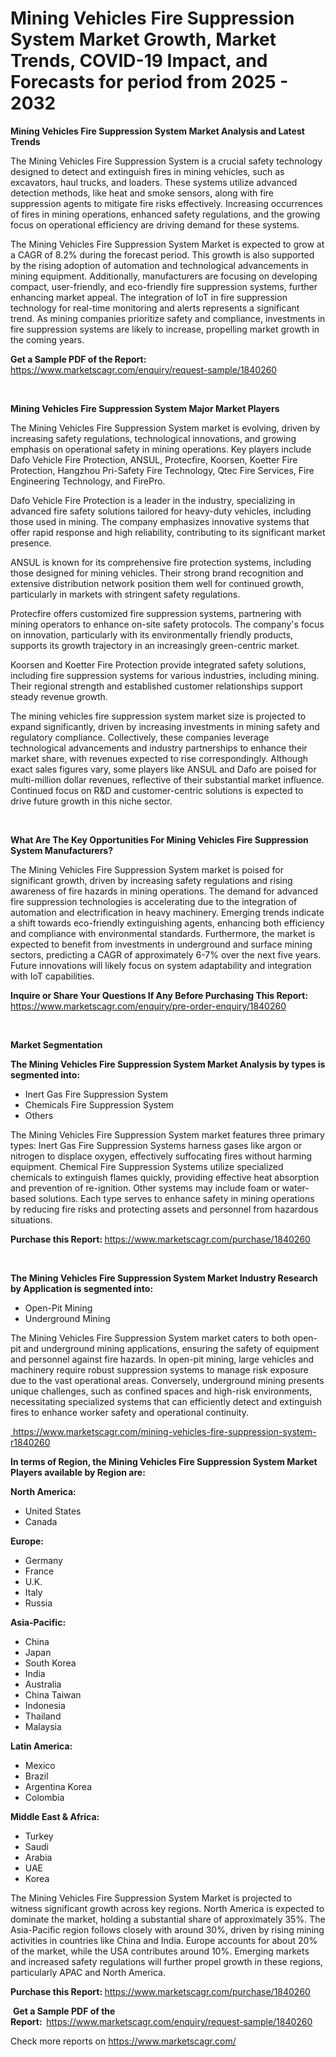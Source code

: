 <p><h1>Mining Vehicles Fire Suppression System Market Growth, Market Trends, COVID-19 Impact, and Forecasts for period from 2025 - 2032</h1></p><p><strong>Mining Vehicles Fire Suppression System Market Analysis and Latest Trends</strong></p>
<p><p>The Mining Vehicles Fire Suppression System is a crucial safety technology designed to detect and extinguish fires in mining vehicles, such as excavators, haul trucks, and loaders. These systems utilize advanced detection methods, like heat and smoke sensors, along with fire suppression agents to mitigate fire risks effectively. Increasing occurrences of fires in mining operations, enhanced safety regulations, and the growing focus on operational efficiency are driving demand for these systems.</p><p>The Mining Vehicles Fire Suppression System Market is expected to grow at a CAGR of 8.2% during the forecast period. This growth is also supported by the rising adoption of automation and technological advancements in mining equipment. Additionally, manufacturers are focusing on developing compact, user-friendly, and eco-friendly fire suppression systems, further enhancing market appeal. The integration of IoT in fire suppression technology for real-time monitoring and alerts represents a significant trend. As mining companies prioritize safety and compliance, investments in fire suppression systems are likely to increase, propelling market growth in the coming years.</p></p>
<p><strong>Get a Sample PDF of the Report:&nbsp;</strong> <a href="https://www.marketscagr.com/enquiry/request-sample/1840260?utm_campaign=2281&utm_medium=2&utm_source=Github&utm_content=ia&utm_term=28022025&utm_id=mining-vehicles-fire-suppression-system">https://www.marketscagr.com/enquiry/request-sample/1840260</a></p>
<p>&nbsp;</p>
<p><strong>Mining Vehicles Fire Suppression System Major Market Players</strong></p>
<p><p>The Mining Vehicles Fire Suppression System market is evolving, driven by increasing safety regulations, technological innovations, and growing emphasis on operational safety in mining operations. Key players include Dafo Vehicle Fire Protection, ANSUL, Protecfire, Koorsen, Koetter Fire Protection, Hangzhou Pri-Safety Fire Technology, Qtec Fire Services, Fire Engineering Technology, and FirePro.</p><p>Dafo Vehicle Fire Protection is a leader in the industry, specializing in advanced fire safety solutions tailored for heavy-duty vehicles, including those used in mining. The company emphasizes innovative systems that offer rapid response and high reliability, contributing to its significant market presence. </p><p>ANSUL is known for its comprehensive fire protection systems, including those designed for mining vehicles. Their strong brand recognition and extensive distribution network position them well for continued growth, particularly in markets with stringent safety regulations. </p><p>Protecfire offers customized fire suppression systems, partnering with mining operators to enhance on-site safety protocols. The company's focus on innovation, particularly with its environmentally friendly products, supports its growth trajectory in an increasingly green-centric market.</p><p>Koorsen and Koetter Fire Protection provide integrated safety solutions, including fire suppression systems for various industries, including mining. Their regional strength and established customer relationships support steady revenue growth.</p><p>The mining vehicles fire suppression system market size is projected to expand significantly, driven by increasing investments in mining safety and regulatory compliance. Collectively, these companies leverage technological advancements and industry partnerships to enhance their market share, with revenues expected to rise correspondingly. Although exact sales figures vary, some players like ANSUL and Dafo are poised for multi-million dollar revenues, reflective of their substantial market influence. Continued focus on R&D and customer-centric solutions is expected to drive future growth in this niche sector.</p></p>
<p>&nbsp;</p>
<p><strong>What Are The Key Opportunities For Mining Vehicles Fire Suppression System Manufacturers?</strong></p>
<p><p>The Mining Vehicles Fire Suppression System market is poised for significant growth, driven by increasing safety regulations and rising awareness of fire hazards in mining operations. The demand for advanced fire suppression technologies is accelerating due to the integration of automation and electrification in heavy machinery. Emerging trends indicate a shift towards eco-friendly extinguishing agents, enhancing both efficiency and compliance with environmental standards. Furthermore, the market is expected to benefit from investments in underground and surface mining sectors, predicting a CAGR of approximately 6-7% over the next five years. Future innovations will likely focus on system adaptability and integration with IoT capabilities.</p></p>
<p><strong>Inquire or Share Your Questions If Any Before Purchasing This Report:</strong> <a href="https://www.marketscagr.com/enquiry/pre-order-enquiry/1840260?utm_campaign=2281&utm_medium=2&utm_source=Github&utm_content=ia&utm_term=28022025&utm_id=mining-vehicles-fire-suppression-system">https://www.marketscagr.com/enquiry/pre-order-enquiry/1840260</a></p>
<p>&nbsp;</p>
<p><strong>Market Segmentation</strong></p>
<p><strong>The Mining Vehicles Fire Suppression System Market Analysis by types is segmented into:</strong></p>
<p><ul><li>Inert Gas Fire Suppression System</li><li>Chemicals Fire Suppression System</li><li>Others</li></ul></p>
<p><p>The Mining Vehicles Fire Suppression System market features three primary types: Inert Gas Fire Suppression Systems harness gases like argon or nitrogen to displace oxygen, effectively suffocating fires without harming equipment. Chemical Fire Suppression Systems utilize specialized chemicals to extinguish flames quickly, providing effective heat absorption and prevention of re-ignition. Other systems may include foam or water-based solutions. Each type serves to enhance safety in mining operations by reducing fire risks and protecting assets and personnel from hazardous situations.</p></p>
<p><strong>Purchase this Report:&nbsp;</strong><a href="https://www.marketscagr.com/purchase/1840260?utm_campaign=2281&utm_medium=2&utm_source=Github&utm_content=ia&utm_term=28022025&utm_id=mining-vehicles-fire-suppression-system">https://www.marketscagr.com/purchase/1840260</a></p>
<p>&nbsp;</p>
<p><strong>The Mining Vehicles Fire Suppression System Market Industry Research by Application is segmented into:</strong></p>
<p><ul><li>Open-Pit Mining</li><li>Underground Mining</li></ul></p>
<p><p>The Mining Vehicles Fire Suppression System market caters to both open-pit and underground mining applications, ensuring the safety of equipment and personnel against fire hazards. In open-pit mining, large vehicles and machinery require robust suppression systems to manage risk exposure due to the vast operational areas. Conversely, underground mining presents unique challenges, such as confined spaces and high-risk environments, necessitating specialized systems that can efficiently detect and extinguish fires to enhance worker safety and operational continuity.</p></p>
<p><a href="https://www.marketscagr.com/mining-vehicles-fire-suppression-system-r1840260?utm_campaign=2281&utm_medium=2&utm_source=Github&utm_content=ia&utm_term=28022025&utm_id=mining-vehicles-fire-suppression-system">&nbsp;https://www.marketscagr.com/mining-vehicles-fire-suppression-system-r1840260</a></p>
<p><strong>In terms of Region, the Mining Vehicles Fire Suppression System Market Players available by Region are:</strong></p>
<p>
    <p> <strong> North America: </strong>
        <ul>
            <li>United States</li>
            <li>Canada</li>
        </ul>
        </p> 
    <p> <strong> Europe: </strong>
        <ul>
            <li>Germany</li>
            <li>France</li>
            <li>U.K.</li>
            <li>Italy</li>
            <li>Russia</li>
        </ul>
        </p> 
    <p> <strong> Asia-Pacific: </strong>
        <ul>
            <li>China</li>
            <li>Japan</li>
            <li>South Korea</li>
            <li>India</li>
            <li>Australia</li>
            <li>China Taiwan</li>
            <li>Indonesia</li>
            <li>Thailand</li>
            <li>Malaysia</li>
        </ul>
        </p> 
    <p> <strong> Latin America: </strong>
        <ul>
            <li>Mexico</li>
            <li>Brazil</li>
            <li>Argentina Korea</li>
            <li>Colombia</li>
        </ul>
        </p> 
    <p> <strong> Middle East & Africa: </strong>
        <ul>
            <li>Turkey</li>
            <li>Saudi</li>
            <li>Arabia</li>
            <li>UAE</li>
            <li>Korea</li>
        </ul>
    </p>
    </p>
<p><p>The Mining Vehicles Fire Suppression System Market is projected to witness significant growth across key regions. North America is expected to dominate the market, holding a substantial share of approximately 35%. The Asia-Pacific region follows closely with around 30%, driven by rising mining activities in countries like China and India. Europe accounts for about 20% of the market, while the USA contributes around 10%. Emerging markets and increased safety regulations will further propel growth in these regions, particularly APAC and North America.</p></p>
<p><strong>Purchase this Report: </strong><a href="https://www.marketscagr.com/purchase/1840260?utm_campaign=2281&utm_medium=2&utm_source=Github&utm_content=ia&utm_term=28022025&utm_id=mining-vehicles-fire-suppression-system">https://www.marketscagr.com/purchase/1840260</a></p>
<p>&nbsp;<strong>Get a Sample PDF of the Report:&nbsp;&nbsp;</strong><a href="https://www.marketscagr.com/enquiry/request-sample/1840260?utm_campaign=2281&utm_medium=2&utm_source=Github&utm_content=ia&utm_term=28022025&utm_id=mining-vehicles-fire-suppression-system">https://www.marketscagr.com/enquiry/request-sample/1840260</a></p>
<p><strong></strong></p>
<p>Check more reports on <a href="https://www.marketscagr.com/?utm_campaign=2281&utm_medium=2&utm_source=Github&utm_content=ia&utm_term=28022025&utm_id=mining-vehicles-fire-suppression-system">https://www.marketscagr.com/</a></p>